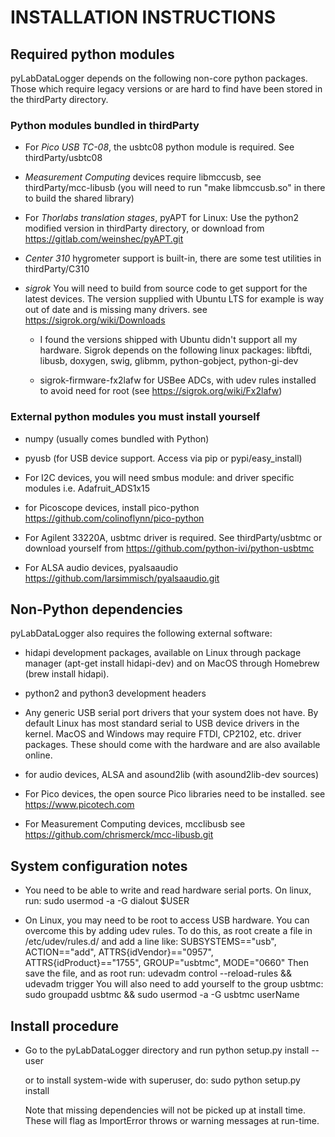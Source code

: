 # INSTALLATION INSTRUCTIONS

## Required python modules

pyLabDataLogger depends on the following non-core python packages.
Those which require legacy versions or are hard to find have been stored in the thirdParty directory.

### Python modules bundled in thirdParty

- For *Pico USB TC-08*, the usbtc08 python module is required. See thirdParty/usbtc08

- *Measurement Computing* devices require libmccusb, see thirdParty/mcc-libusb
  (you will need to run "make libmccusb.so" in there to build the shared library)

- For *Thorlabs translation stages*, pyAPT for Linux:
  Use the python2 modified version in thirdParty directory, or download from https://gitlab.com/weinshec/pyAPT.git

- *Center 310* hygrometer support is built-in, there are some test utilities in thirdParty/C310

- *sigrok*
  You will need to build from source code to get support for the latest devices.
  The version supplied with Ubuntu LTS for example is way out of date and is missing many drivers.
  see https://sigrok.org/wiki/Downloads

    - I found the versions shipped with Ubuntu didn't support all my hardware. 
      Sigrok depends on the following linux packages:
          libftdi, libusb, doxygen, swig, glibmm, python-gobject, python-gi-dev

    - sigrok-firmware-fx2lafw for USBee ADCs, with udev rules installed to avoid
      need for root (see https://sigrok.org/wiki/Fx2lafw)

### External python modules you must install yourself

- numpy (usually comes bundled with Python)

- pyusb (for USB device support. Access via pip or pypi/easy_install)

- For I2C devices, you will need smbus module:
  and driver specific modules i.e. Adafruit_ADS1x15

- for Picoscope devices, install pico-python
  https://github.com/colinoflynn/pico-python

- For Agilent 33220A, usbtmc driver is required.
  See thirdParty/usbtmc or download yourself from https://github.com/python-ivi/python-usbtmc

- For ALSA audio devices, pyalsaaudio
  https://github.com/larsimmisch/pyalsaaudio.git

## Non-Python dependencies

pyLabDataLogger also requires the following external software:

- hidapi development packages, available on Linux through package manager (apt-get install hidapi-dev) and on MacOS through Homebrew (brew install hidapi).

- python2 and python3 development headers

- Any generic USB serial port drivers that your system does not have. By default Linux has most standard serial to USB device drivers in the kernel. MacOS and Windows may require FTDI, CP2102, etc. driver packages. These should come with the hardware and are also available online.

- for audio devices, ALSA and asound2lib (with asound2lib-dev sources)
    
- For Pico devices, the open source Pico libraries need to be installed.
  see https://www.picotech.com

- For Measurement Computing devices, mcclibusb
  see https://github.com/chrismerck/mcc-libusb.git

## System configuration notes

- You need to be able to write and read hardware serial ports. On linux, run:
    sudo usermod -a -G dialout $USER

- On Linux, you may need to be root to access USB hardware. You can overcome this by adding udev rules.
  To do this, as root create a file in /etc/udev/rules.d/ and add a line like:
  SUBSYSTEMS=="usb", ACTION=="add", ATTRS{idVendor}=="0957", ATTRS{idProduct}=="1755", GROUP="usbtmc", MODE="0660"
  Then save the file, and as root run: udevadm control --reload-rules && udevadm trigger
  You will also need to add yourself to the group usbtmc: sudo groupadd usbtmc && sudo usermod -a -G usbtmc userName

## Install procedure

- Go to the pyLabDataLogger directory and run
  python setup.py install --user

  or to install system-wide with superuser, do:
  sudo python setup.py install

  Note that missing dependencies will not be picked up at install time. These will flag
  as ImportError throws or warning messages at run-time.
